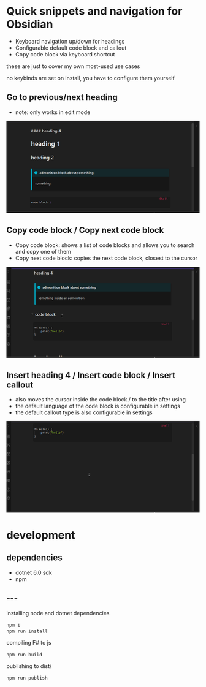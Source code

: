# Quick snippets and navigation for Obsidian

- Keyboard navigation up/down for headings
- Configurable default code block and callout
- Copy code block via keyboard shortcut

these are just to cover my own most-used use cases

no keybinds are set on install, you have to configure them yourself

## Go to previous/next heading

- note: only works in edit mode

![](_resources/obs-go-to-heading.gif)


## Copy code block / Copy next code block 

- Copy code block: shows a list of code blocks and allows you to search and copy one of them
- Copy next code block: copies the next code block, closest to the cursor

![](_resources/obs-copying-codeblocks.gif)


## Insert heading 4 / Insert code block / Insert callout

- also moves the cursor inside the code block / to the title after using
- the default language of the code block is configurable in settings
- the default callout type is also configurable in settings

![](_resources/obs-inserting-codeblocks-headings.gif)


# development

## dependencies

- dotnet 6.0 sdk
- npm

## ---

installing node and dotnet dependencies
```
npm i
npm run install
```

compiling F# to js
```
npm run build
```

publishing to dist/
```
npm run publish
```